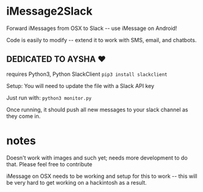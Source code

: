 # iMessage2Slack
Forward iMessages from OSX to Slack -- use iMessage on Android!

Code is easily to modify -- extend it to work with SMS, email, and chatbots.

## DEDICATED TO AYSHA :heart:

requires Python3, Python SlackClient
```pip3 install slackclient```

Setup:
You will need to update the file with a Slack API key

Just run with:
```python3 monitor.py```

Once running, it should push all new messages to your slack channel as they come in.

# notes
Doesn't work with images and such yet; needs more development to do that. Please feel free to contribute

iMessage on OSX needs to be working and setup for this to work -- this will be very hard to get working on a hackintosh as a result.
